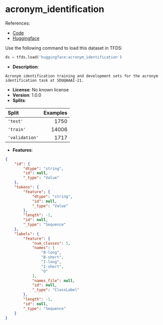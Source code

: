 # acronym_identification

References:

*   [Code](https://github.com/huggingface/datasets/blob/1.2.0/datasets/acronym_identification)
*   [Huggingface](https://huggingface.co/datasets/acronym_identification)



Use the following command to load this dataset in TFDS:

```python
ds = tfds.load('huggingface:acronym_identification')
```

*   **Description**:

```
Acronym identification training and development sets for the acronym identification task at SDU@AAAI-21.
```

*   **License**: No known license
*   **Version**: 1.0.0
*   **Splits**:

Split  | Examples
:----- | -------:
`'test'` | 1750
`'train'` | 14006
`'validation'` | 1717

*   **Features**:

```json
{
    "id": {
        "dtype": "string",
        "id": null,
        "_type": "Value"
    },
    "tokens": {
        "feature": {
            "dtype": "string",
            "id": null,
            "_type": "Value"
        },
        "length": -1,
        "id": null,
        "_type": "Sequence"
    },
    "labels": {
        "feature": {
            "num_classes": 5,
            "names": [
                "B-long",
                "B-short",
                "I-long",
                "I-short",
                "O"
            ],
            "names_file": null,
            "id": null,
            "_type": "ClassLabel"
        },
        "length": -1,
        "id": null,
        "_type": "Sequence"
    }
}
```


